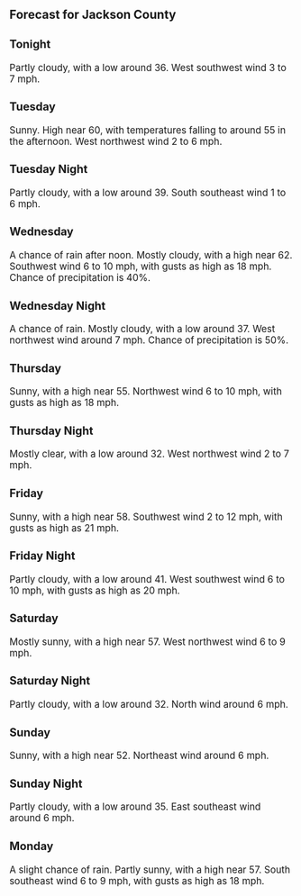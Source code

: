 <div>
   <h2>Forecast for Jackson County</h2>
   <p>
      <div style="font-size:120%">
         <h3>Tonight</h3>Partly cloudy, with a low around 36. West southwest wind 3 to 7 mph.<br></div>
   </p>
   <p>
      <div style="font-size:120%">
         <h3>Tuesday</h3>Sunny. High near 60, with temperatures falling to around 55 in the afternoon. West northwest wind 2 to 6 mph.<br></div>
   </p>
   <p>
      <div style="font-size:120%">
         <h3>Tuesday Night</h3>Partly cloudy, with a low around 39. South southeast wind 1 to 6 mph.<br></div>
   </p>
   <p>
      <div style="font-size:120%">
         <h3>Wednesday</h3>A chance of rain after noon. Mostly cloudy, with a high near 62. Southwest wind 6 to 10 mph, with gusts as high as 18 mph.
         Chance of precipitation is 40%.<br></div>
   </p>
   <p>
      <div style="font-size:120%">
         <h3>Wednesday Night</h3>A chance of rain. Mostly cloudy, with a low around 37. West northwest wind around 7 mph. Chance of precipitation is 50%.<br></div>
   </p>
   <p>
      <div style="font-size:120%">
         <h3>Thursday</h3>Sunny, with a high near 55. Northwest wind 6 to 10 mph, with gusts as high as 18 mph.<br></div>
   </p>
   <p>
      <div style="font-size:120%">
         <h3>Thursday Night</h3>Mostly clear, with a low around 32. West northwest wind 2 to 7 mph.<br></div>
   </p>
   <p>
      <div style="font-size:120%">
         <h3>Friday</h3>Sunny, with a high near 58. Southwest wind 2 to 12 mph, with gusts as high as 21 mph.<br></div>
   </p>
   <p>
      <div style="font-size:120%">
         <h3>Friday Night</h3>Partly cloudy, with a low around 41. West southwest wind 6 to 10 mph, with gusts as high as 20 mph.<br></div>
   </p>
   <p>
      <div style="font-size:120%">
         <h3>Saturday</h3>Mostly sunny, with a high near 57. West northwest wind 6 to 9 mph.<br></div>
   </p>
   <p>
      <div style="font-size:120%">
         <h3>Saturday Night</h3>Partly cloudy, with a low around 32. North wind around 6 mph.<br></div>
   </p>
   <p>
      <div style="font-size:120%">
         <h3>Sunday</h3>Sunny, with a high near 52. Northeast wind around 6 mph.<br></div>
   </p>
   <p>
      <div style="font-size:120%">
         <h3>Sunday Night</h3>Partly cloudy, with a low around 35. East southeast wind around 6 mph.<br></div>
   </p>
   <p>
      <div style="font-size:120%">
         <h3>Monday</h3>A slight chance of rain. Partly sunny, with a high near 57. South southeast wind 6 to 9 mph, with gusts as high as 18 mph.<br></div>
   </p>
</div>